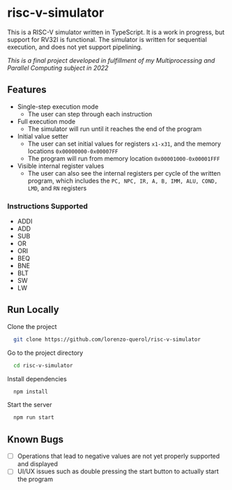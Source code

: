 
# risc-v-simulator

This is a RISC-V simulator written in TypeScript. It is a work in progress, but support for RV32I is functional. The simulator is written for sequential execution, and does not yet support pipelining.

*This is a final project developed in fulfillment of my Multiprocessing and Parallel Computing subject in 2022*


## Features

- Single-step execution mode 
    - The user can step through each instruction
- Full execution mode 
    - The simulator will run until it reaches the end of the program
- Initial value setter 
    - The user can set initial values for registers `x1-x31`, and the memory locations `0x00000000-0x00007FF` 
    - The program will run from memory location `0x00001000-0x00001FFF`
- Visible internal register values
    - The user can also see the internal registers per cycle of the written program, which includes the `PC, NPC, IR, A, B, IMM, ALU, COND, LMD`, and `RN` registers

### Instructions Supported
- ADDI
- ADD
- SUB
- OR
- ORI
- BEQ
- BNE
- BLT
- SW
- LW
## Run Locally

Clone the project

```bash
  git clone https://github.com/lorenzo-querol/risc-v-simulator
```

Go to the project directory

```bash
  cd risc-v-simulator
```

Install dependencies

```bash
  npm install
```

Start the server

```bash
  npm run start
```


## Known Bugs

- [ ]   Operations that lead to negative values are not yet properly supported and displayed
- [ ]   UI/UX issues such as double pressing the start button to actually start the program

